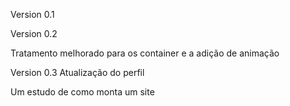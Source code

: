 Version 0.1

Version 0.2

Tratamento melhorado para os container e a adição de animação

Version 0.3
Atualização do perfil


Um estudo de como monta um site